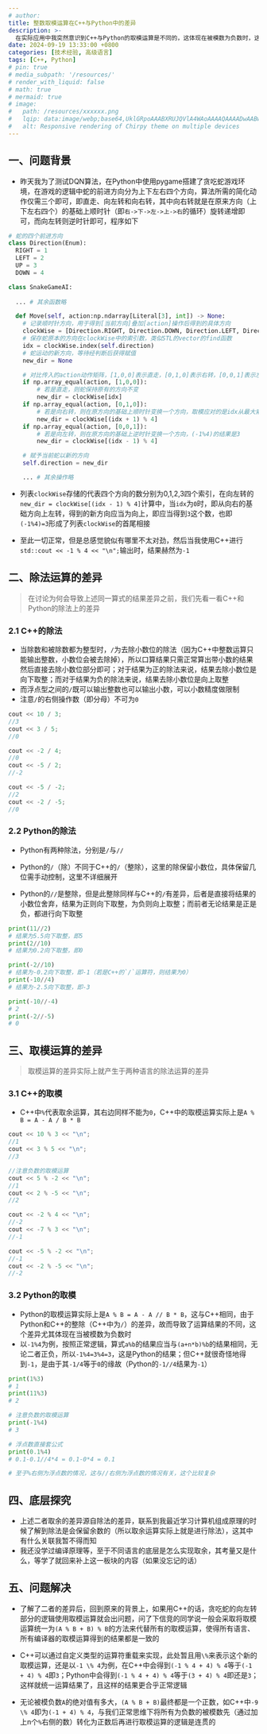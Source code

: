 ```yaml
---
# author:
title: 整数取模运算在C++与Python中的差异
description: >-
  在实际应用中我突然意识到C++与Python的取模运算是不同的，这体现在被模数为负数时，这篇笔记仅讨论整数取模运算的差异以及产生差异的原因，暂不讨论浮点数
date: 2024-09-19 13:33:00 +0800
categories: [技术经验, 高级语言]
tags: [C++, Python]
# pin: true
# media_subpath: '/resources/'
# render_with_liquid: false
# math: true
# mermaid: true
# image:
#   path: /resources/xxxxxx.png
#   lqip: data:image/webp;base64,UklGRpoAAABXRUJQVlA4WAoAAAAQAAAADwAABwAAQUxQSDIAAAARL0AmbZurmr57yyIiqE8oiG0bejIYEQTgqiDA9vqnsUSI6H+oAERp2HZ65qP/VIAWAFZQOCBCAAAA8AEAnQEqEAAIAAVAfCWkAALp8sF8rgRgAP7o9FDvMCkMde9PK7euH5M1m6VWoDXf2FkP3BqV0ZYbO6NA/VFIAAAA
#   alt: Responsive rendering of Chirpy theme on multiple devices
---
```


## 一、问题背景
- 昨天我为了测试DQN算法，在Python中使用pygame搭建了贪吃蛇游戏环境，在游戏的逻辑中蛇的前进方向分为上下左右四个方向，算法所需的简化动作仅需三个即可，即直走、向左转和向右转，其中向右转就是在原来方向（上下左右四个）的基础上顺时针（即`右->下->左->上->右`的循环）旋转递增即可，而向左转则逆时针即可，程序如下

```python
# 蛇的四个前进方向
class Direction(Enum):
  RIGHT = 1
  LEFT = 2
  UP = 3
  DOWN = 4

class SnakeGameAI:
  
  ... # 其余函数略

  def Move(self, action:np.ndarray[Literal[3], int]) -> None:
    # 记录顺时针方向，用于得到[当前方向]叠加[action]操作后得到的具体方向
    clockWise = [Direction.RIGHT, Direction.DOWN, Direction.LEFT, Direction.UP]
    # 保存蛇原本的方向在clockWise中的索引数，类似STL的vector的find函数
    idx = clockWise.index(self.direction)
    # 蛇运动的新方向，等待经判断后获得赋值
    new_dir = None

    # 对比传入的action动作矩阵，[1,0,0]表示直走，[0,1,0]表示右转，[0,0,1]表示左转
    if np.array_equal(action, [1,0,0]):
        # 若是直走，则蛇保持原有的方向不变
        new_dir = clockWise[idx]
    if np.array_equal(action, [0,1,0]):
        # 若是向右转，则在原方向的基础上顺时针变换一个方向，取模应对的是idx从最大索引3递增到4的情况
        new_dir = clockWise[(idx + 1) % 4]
    if np.array_equal(action, [0,0,1]):
        # 若是向左转，则在原方向的基础上逆时针变换一个方向，(-1%4)的结果是3
        new_dir = clockWise[(idx - 1) % 4]

    # 赋予当前蛇以新的方向
    self.direction = new_dir

    ... # 其余操作略
```

- 列表`clockWise`存储的代表四个方向的数分别为0,1,2,3四个索引，在向左转的`new_dir = clockWise[(idx - 1) % 4]`计算中，当`idx`为`0`时，即从向右的基础方向上左转，得到的新方向应当为向上，即应当得到`3`这个数，也即`(-1%4)=3`形成了列表`clockWise`的首尾相接

- 至此一切正常，但是总感觉貌似有哪里不太对劲，然后当我使用C++进行`std::cout << -1 % 4 << "\n";`输出时，结果赫然为`-1`

## 二、除法运算的差异

> 在讨论为何会导致上述同一算式的结果差异之前，我们先看一看C++和Python的除法上的差异

### 2.1 C++的除法
- 当除数和被除数都为整型时，`/`为去除小数位的除法（因为C++中整数运算只能输出整数，小数位会被去除掉），所以口算结果只需正常算出带小数的结果然后直接去除小数位部分即可；对于结果为正的除法来说，结果去除小数位是向下取整；而对于结果为负的除法来说，结果去除小数位是向上取整
- 而浮点型之间的`/`既可以输出整数也可以输出小数，可以小数精度做限制
- 注意`/`的右侧操作数（即分母）不可为`0`

```cpp
cout << 10 / 3;
//3
cout << 3 / 5;
//0

cout << -2 / 4;
//0
cout << -5 / 2;
//-2

cout << -5 / -2;
//2
cout << -2 / -5;
//0
```

### 2.2 Python的除法
- Python有两种除法，分别是`/`与`//`

- Python的`/`（除）不同于C++的`/`（整除），这里的除保留小数位，具体保留几位需手动控制，这里不详细展开

- Python的`//`是整除，但是此整除同样与C++的`/`有差异，后者是直接将结果的小数位舍弃，结果为正则向下取整，为负则向上取整；而前者无论结果是正是负，都进行向下取整

```python
print(11//2)
# 结果为5.5向下取整，即5
print(2//10)
# 结果为0.2向下取整，即0

print(-2//10)
# 结果为-0.2向下取整，即-1（若是C++的`/`运算符，则结果为0）
print(-10//4)
# 结果为-2.5向下取整，即-3

print(-10//-4)
# 2
print(-2//-5)
# 0
```

## 三、取模运算的差异

>取模运算的差异实际上就产生于两种语言的除法运算的差异

### 3.1 C++的取模
- C++中`%`代表取余运算，其右边同样不能为`0`，C++中的取模运算实际上是`A % B = A - A / B * B`

```cpp
cout << 10 % 3 << "\n";
//1
cout << 3 % 5 << "\n";
//3

//注意负数的取模运算
cout << 5 % -2 << "\n";
//1
cout << 2 % -5 << "\n";
//2

cout << -2 % 4 << "\n";
//-2
cout << -7 % 3 << "\n";
//-1

cout << -5 % -2 << "\n";
//-1
cout << -2 % -5 << "\n";
//-2
```

### 3.2 Python的取模
- Python的取模运算实际上是`A % B = A - A // B * B`，这与C++相同，由于Python和C++的整除（C++中为`/`）的差异，故而导致了运算结果的不同，这个差异尤其体现在当被模数为负数时
- 以`-1%4`为例，按照正常逻辑，算式`a%b`的结果应当与`(a+n*b)%b`的结果相同，无论二者正负，所以`-1%4=3%4=3`，这是Python的结果；但C++就很奇怪地得到`-1`，是由于其`-1/4`等于`0`的缘故（Python的`-1//4`结果为`-1`）

```python
print(1%3)
# 1
print(11%3)
# 2

# 注意负数的取模运算
print(-1%4)
# 3

# 浮点数直接套公式
print(0.1%4)
# 0.1-0.1//4*4 = 0.1-0*4 = 0.1

# 至于%右侧为浮点数的情况，这与//右侧为浮点数的情况有关，这个比较复杂
```

## 四、底层探究

- 上述二者取余的差异源自除法的差异，联系到我最近学习计算机组成原理的时候了解到除法是会保留余数的（所以取余运算实际上就是进行除法），这其中有什么关联我暂不得而知
- 我还没学过编译原理等，至于不同语言的底层是怎么实现取余，其考量又是什么，等学了就回来补上这一板块的内容（如果没忘记的话）

## 五、问题解决

- 了解了二者的差异后，回到原来的背景上，如果用C++的话，贪吃蛇的向左转部分的逻辑使用取模运算就会出问题，问了下信竞的同学说一般会采取将取模运算统一为`(A % B + B) % B`的方法来代替所有的取模运算，使得所有语言、所有编译器的取模运算得到的结果都是一致的

- C++可以通过自定义类型的运算符重载来实现，此处暂且用`\%`来表示这个新的取模运算，还是以`-1 \% 4`为例，在C++中会得到`(-1 % 4 + 4) % 4`等于`(-1 + 4) % 4`即`3`；Python中会得到`(-1 % 4 + 4) % 4`等于`(3 + 4) % 4`即还是`3`；这样就统一运算结果了，且这样的结果更合乎正常逻辑

- 无论被模负数`A`的绝对值有多大，`(A % B + B)`最终都是一个正数，如C++中`-9 \% 4`即为`(-1 + 4) % 4`，与我们正常思维下将所有为负数的被模数先（通过加上n个`%`右侧的数）转化为正数后再进行取模运算的逻辑是连贯的